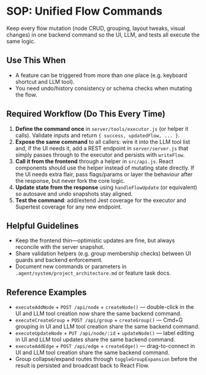 # SOP: Unified Flow Commands

Keep every flow mutation (node CRUD, grouping, layout tweaks, visual changes) in one backend command so the UI, LLM, and tests all execute the same logic.

## Use This When
- A feature can be triggered from more than one place (e.g. keyboard shortcut and LLM tool).
- You need undo/history consistency or schema checks when mutating the flow.

## Required Workflow (Do This Every Time)
1. **Define the command once** in `server/tools/executor.js` (or helper it calls). Validate inputs and return `{ success, updatedFlow, ... }`.
2. **Expose the same command** to all callers: wire it into the LLM tool list and, if the UI needs it, add a REST endpoint in `server/server.js` that simply passes through to the executor and persists with `writeFlow`.
3. **Call it from the frontend** through a helper in `src/api.js`. React components should use the helper instead of mutating state directly. If the UI needs extra flair, pass flags/params or layer the behaviour after the response, but never fork the core logic.
4. **Update state from the response** using `handleFlowUpdate` (or equivalent) so autosave and undo snapshots stay aligned.
5. **Test the command**: add/extend Jest coverage for the executor and Supertest coverage for any new endpoint.

## Helpful Guidelines
- Keep the frontend thin—optimistic updates are fine, but always reconcile with the server snapshot.
- Share validation helpers (e.g. group membership checks) between UI guards and backend enforcement.
- Document new commands or parameters in `.agent/system/project_architecture.md` or feature task docs.

## Reference Examples
- `executeAddNode` + `POST /api/node` + `createNode()` — double-click in the UI and LLM tool creation now share the same backend command.
- `executeCreateGroup` + `POST /api/group` + `createGroup()` — Cmd+G grouping in UI and LLM tool creation share the same backend command.
- `executeUpdateNode` + `PUT /api/node/:id` + `updateNode()` — label editing in UI and LLM tool updates share the same backend command.
- `executeAddEdge` + `POST /api/edge` + `createEdge()` — drag-to-connect in UI and LLM tool creation share the same backend command.
- Group collapse/expand routes through `toggleGroupExpansion` before the result is persisted and broadcast back to React Flow.
